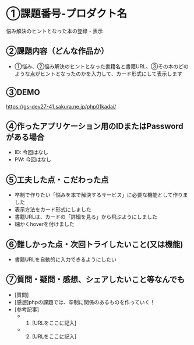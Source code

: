 # ①課題番号-プロダクト名

悩み解決のヒントとなった本の登録・表示

## ②課題内容（どんな作品か）

- ①悩み、②悩み解決のヒントとなった書籍名と書籍URL、③その本のどのような点がヒントとなったのかを入力して、カード形式にして表示します

## ③DEMO

https://gs-dev27-41.sakura.ne.jp/php01kadai/

## ④作ったアプリケーション用のIDまたはPasswordがある場合

- ID: 今回はなし
- PW: 今回はなし
  
## ⑤工夫した点・こだわった点

- 卒制で作りたい「悩みを本で解決するサービス」に必要な機能として作りました
- 表示方法をカード形式にしました
- 書籍URLは、カードの「詳細を見る」から飛ぶようにしました
- 細かくhoverを付けました

## ⑥難しかった点・次回トライしたいこと(又は機能)

- 書籍URLを自動的に入力できるようにしたい

## ⑦質問・疑問・感想、シェアしたいこと等なんでも

- [質問]
- [感想]phpの課題では、卒制に関係のあるものを作っていく！
- [参考記事]
  - 1. [URLをここに記入]
  - 2. [URLをここに記入]
